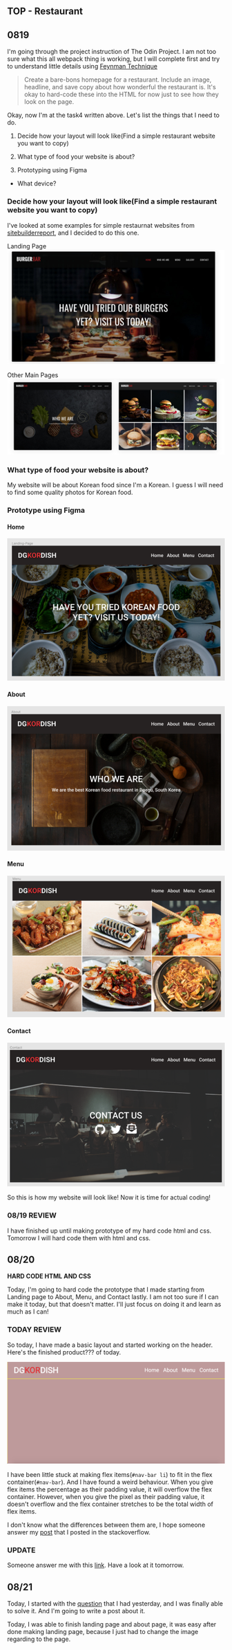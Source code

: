## TOP - Restaurant

## 0819

I'm going through the project instruction of The Odin Project. I am not too sure what this all webpack thing is working, but I will complete first and try to understand little details using [Feynman Technique](https://www.youtube.com/watch?v=FrNqSLPaZLc)

> Create a bare-bons homepage for a restaurant. Include an image, headline, and save copy about how wonderful the restaurant is. It's okay to hard-code these into the HTML for now just to see how they look on the page.

Okay, now I'm at the task4 written above. Let's list the things that I need to do.

1. Decide how your layout will look like(Find a simple restaurant website you want to copy)

2. What type of food your website is about?

3. Prototyping using Figma

  - What device?

### Decide how your layout will look like(Find a simple restaurant website you want to copy)

I've looked at some examples for simple restaurnat websites from [sitebuilderreport](https://www.sitebuilderreport.com/inspiration/restaurant-websites?a=ga&gclid=CjwKCAjwm_P5BRAhEiwAwRzSO8z_wiSp2CKY2-GcbwUferZ04n2apNvlLB1e45rG1X-2hAR8G5_l-RoCAZ0QAvD_BwE), and I decided to do this one.

Landing Page
![landing-page](./img/landing-page.png)

Other Main Pages
![ohter-pages](./img/other-pages.png)

### What type of food your website is about?

My website will be about Korean food since I'm a Korean. I guess I will need to find some quality photos for Korean food.

### Prototype using Figma

#### Home
![home](./img/prototype/home.png)

#### About
![about](./img/prototype/about.png)

#### Menu
![menu](./img/prototype/menu.png)

#### Contact
![contact](./img/prototype/contact.png)

So this is how my website will look like! Now it is time for actual coding!

### 08/19 REVIEW

I have finished up until making prototype of my hard code html and css. Tomorrow I will hard code them with html and css.

## 08/20

**HARD CODE HTML AND CSS**

Today, I'm going to hard code the prototype that I made starting from Landing page to About, Menu, and Contact lastly. I am not too sure if I can make it today, but that doesn't matter. I'll just focus on doing it and learn as much as I can!

### TODAY REVIEW

So today, I have made a basic layout and started working on the header. Here's the finished product??? of today.

![08-20](./img/08-20.png)

I have been little stuck at making flex items(`#nav-bar li`) to fit in the flex container(`#nav-bar`). And I have found a weird behaviour. When you give flex items the percentage as their padding value, it will overflow the flex container. However, when you give the pixel as their padding value, it doesn't overflow and the flex container stretches to be the total width of flex items.

I don't know what the differences between them are, I hope someone answer my [post](https://stackoverflow.com/questions/63501553/why-doesnt-flex-container-to-be-the-width-of-flex-items-when-flex-items-paddin?noredirect=1#comment112289357_63501553) that I posted in the stackoverflow.

### UPDATE

Someone answer me with this [link](https://stackoverflow.com/questions/53536266/why-does-percentage-padding-break-my-flex-item). Have a look at it tomorrow.

## 08/21

Today, I started with the [question](https://stackoverflow.com/questions/63501553/why-doesnt-flex-container-to-be-the-width-of-flex-items-when-flex-items-paddin?noredirect=1#comment112289357_63501553) that I had yesterday, and I was finally able to solve it. And I'm going to write a post about it.

Today, I was able to finish landing page and about page, it was easy after done making landing page, because I just had to change the image regarding to the page.


